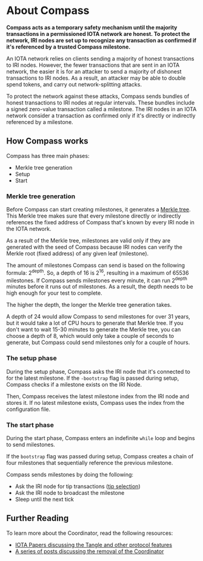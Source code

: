 # About Compass

**Compass acts as a temporary safety mechanism until the majority transactions in a permissioned IOTA network are honest. To protect the network, IRI nodes are set up to recognize any transaction as confirmed if it's referenced by a trusted Compass milestone.**

An IOTA network relies on clients sending a majority of honest transactions to IRI nodes. However, the fewer transactions that are sent in an IOTA network, the easier it is for an attacker to send a majority of dishonest transactions to IRI nodes. As a result, an attacker may be able to double spend tokens, and carry out network-splitting attacks.
 
To protect the network against these attacks, Compass sends bundles of honest transactions to IRI nodes at regular intervals. These bundles include a signed zero-value transaction called a milestone. The IRI nodes in an IOTA network consider a transaction as confirmed only if it's directly or indirectly referenced by a milestone.

## How Compass works

Compass has three main phases:
* Merkle tree generation
* Setup
* Start

### Merkle tree generation

Before Compass can start creating milestones, it generates a [Merkle tree](https://en.wikipedia.org/wiki/Merkle_tree). This Merkle tree makes sure that every milestone directly or indirectly references the fixed address of Compass that's known by every IRI node in the IOTA network.

As a result of the Merkle tree, milestones are valid only if they are generated with the seed of Compass because IRI nodes can verify the Merkle root (fixed address) of any given leaf (milestone).

The amount of milestones Compass can send is based on the following formula: 2<sup>depth</sup>.
So, a depth of 16 is 2<sup>16</sup>, resulting in a maximum of 65536 milestones. If Compass sends milestones every minute, it can run 2<sup>depth</sup> minutes before it runs out of milestones. As a result, the depth needs to be high enough for your test to complete.

The higher the depth, the longer the Merkle tree generation takes.

A depth of 24 would allow Compass to send milestones for over 31 years, but it would take a lot of CPU hours to generate that Merkle tree. If you don't want to wait 15-30 minutes to generate the Merkle tree, you can choose a depth of 8, which would only take a couple of seconds to generate, but Compass could send milestones only for a couple of hours.

### The setup phase

During the setup phase, Compass asks the IRI node that it's connected to for the latest milestone. If the `-bootstrap` flag is passed during setup, Compass checks if a milestone exists on the IRI Node.

Then, Compass receives the latest milestone index from the IRI node and stores it. If no latest milestone exists, Compass uses the index from the configuration file.

### The start phase

During the start phase, Compass enters an indefinite `while` loop and begins to send milestones.

If the `bootstrap` flag was passed during setup, Compass creates a chain of four milestones that sequentially reference the previous milestone.

Compass sends milestones by doing the following:
* Ask the IRI node for tip transactions ([tip selection](root://iri/0.1/concepts/tip-selection.md))
* Ask the IRI node to broadcast the milestone
* Sleep until the next tick
 
## Further Reading 

To learn more about the Coordinator, read the following resources:
- [IOTA Papers discussing the Tangle and other protocol features](https://www.iota.org/research/academic-papers)
- [A series of posts discussing the removal of the Coordinator](https://blog.iota.org/coordinator-part-1-the-path-to-coordicide-ee4148a8db08)
